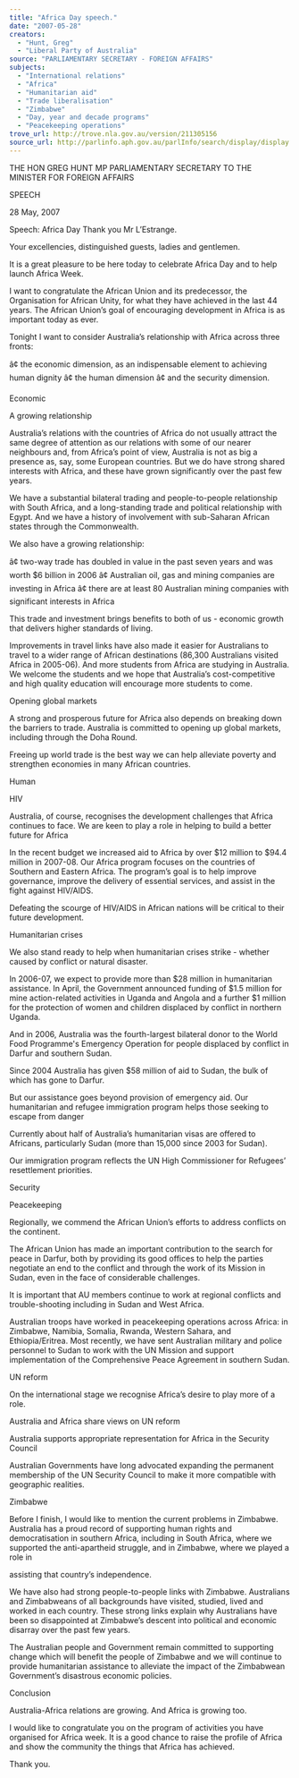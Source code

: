 ```yaml
---
title: "Africa Day speech."
date: "2007-05-28"
creators:
  - "Hunt, Greg"
  - "Liberal Party of Australia"
source: "PARLIAMENTARY SECRETARY - FOREIGN AFFAIRS"
subjects:
  - "International relations"
  - "Africa"
  - "Humanitarian aid"
  - "Trade liberalisation"
  - "Zimbabwe"
  - "Day, year and decade programs"
  - "Peacekeeping operations"
trove_url: http://trove.nla.gov.au/version/211305156
source_url: http://parlinfo.aph.gov.au/parlInfo/search/display/display.w3p;query=Id%3A%22media/pressrel/JMCO6%22
---
```


 THE HON GREG HUNT MP  PARLIAMENTARY SECRETARY   TO THE MINISTER FOR FOREIGN AFFAIRS   

 SPEECH 

 28 May, 2007 

 Speech: Africa Day  Thank you Mr L’Estrange. 

 Your excellencies, distinguished guests, ladies and gentlemen. 

 It is a great pleasure to be here today to celebrate Africa Day and to help launch Africa Week. 

 I want to congratulate the African Union and its predecessor, the Organisation for African Unity,  for what they have achieved in the last 44 years. The African Union’s goal of encouraging  development in Africa is as important today as ever. 

 Tonight I want to consider Australia’s relationship with Africa across three fronts: 

 â¢ the economic dimension, as an indispensable element to achieving human dignity   â¢ the human dimension   â¢ and the security dimension.  

 Economic 

 A growing relationship 

 Australia’s relations with the countries of Africa do not usually attract the same degree of attention  as our relations with some of our nearer neighbours and, from Africa’s point of view, Australia is  not as big a presence as, say, some European countries. But we do have strong shared interests with  Africa, and these have grown significantly over the past few years. 

 We have a substantial bilateral trading and people-to-people relationship with South Africa, and a  long-standing trade and political relationship with Egypt. And we have a history of involvement  with sub-Saharan African states through the Commonwealth.   

 We also have a growing relationship: 

 â¢ two-way trade has doubled in value in the past seven years and was worth $6 billion in 2006   â¢ Australian oil, gas and mining companies are investing in Africa   â¢ there are at least 80 Australian mining companies with significant interests in Africa 

 This trade and investment brings benefits to both of us - economic growth that delivers higher  standards of living. 

 Improvements in travel links have also made it easier for Australians to travel to a wider range of  African destinations (86,300 Australians visited Africa in 2005-06). And more students from Africa  are studying in Australia. We welcome the students and we hope that Australia’s cost-competitive  and high quality education will encourage more students to come. 

 Opening global markets 

 A strong and prosperous future for Africa also depends on breaking down the barriers to trade.  Australia is committed to opening up global markets, including through the Doha Round. 

 Freeing up world trade is the best way we can help alleviate poverty and strengthen economies in  many African countries. 

 Human 

 HIV 

 Australia, of course, recognises the development challenges that Africa continues to face. We are  keen to play a role in helping to build a better future for Africa 

 In the recent budget we increased aid to Africa by over $12 million to $94.4 million in 2007-08.  Our Africa program focuses on the countries of Southern and Eastern Africa. The program’s goal is  to help improve governance, improve the delivery of essential services, and assist in the fight  against HIV/AIDS. 

 Defeating the scourge of HIV/AIDS in African nations will be critical to their future development. 

 Humanitarian crises 

 We also stand ready to help when humanitarian crises strike - whether caused by conflict or natural  disaster. 

 In 2006-07, we expect to provide more than $28 million in humanitarian assistance. In April, the  Government announced funding of $1.5 million for mine action-related activities in Uganda and  Angola and a further $1 million for the protection of women and children displaced by conflict in  northern Uganda. 

 And in 2006, Australia was the fourth-largest bilateral donor to the World Food Programme's  Emergency Operation for people displaced by conflict in Darfur and southern Sudan. 

 Since 2004 Australia has given $58 million of aid to Sudan, the bulk of which has gone to Darfur. 

 But our assistance goes beyond provision of emergency aid. Our humanitarian and refugee  immigration program helps those seeking to escape from danger 

 Currently about half of Australia’s humanitarian visas are offered to Africans, particularly Sudan  (more than 15,000 since 2003 for Sudan). 

 Our immigration program reflects the UN High Commissioner for Refugees’ resettlement priorities. 

 Security 

 Peacekeeping 

 Regionally, we commend the African Union’s efforts to address conflicts on the continent. 

 The African Union has made an important contribution to the search for peace in Darfur, both by  providing its good offices to help the parties negotiate an end to the conflict and through the work  of its Mission in Sudan, even in the face of considerable challenges. 

 It is important that AU members continue to work at regional conflicts and trouble-shooting  including in Sudan and West Africa. 

 Australian troops have worked in peacekeeping operations across Africa: in Zimbabwe, Namibia,  Somalia, Rwanda, Western Sahara, and Ethiopia/Eritrea. Most recently, we have sent Australian  military and police personnel to Sudan to work with the UN Mission and support implementation of  the Comprehensive Peace Agreement in southern Sudan. 

 UN reform 

 On the international stage we recognise Africa’s desire to play more of a role. 

 Australia and Africa share views on UN reform 

 Australia supports appropriate representation for Africa in the Security Council 

 Australian Governments have long advocated expanding the permanent membership of the UN  Security Council to make it more compatible with geographic realities. 

 Zimbabwe 

  Before I finish, I would like to mention the current problems in Zimbabwe. Australia has a proud  record of supporting human rights and democratisation in southern Africa, including in South  Africa, where we supported the anti-apartheid struggle, and in Zimbabwe, where we played a role in 

 assisting that country’s independence. 

 We have also had strong people-to-people links with Zimbabwe. Australians and Zimbabweans of  all backgrounds have visited, studied, lived and worked in each country. These strong links explain  why Australians have been so disappointed at Zimbabwe’s descent into political and economic  disarray over the past few years. 

 The Australian people and Government remain committed to supporting change which will benefit  the people of Zimbabwe and we will continue to provide humanitarian assistance to alleviate the  impact of the Zimbabwean Government’s disastrous economic policies. 

 Conclusion 

 Australia-Africa relations are growing. And Africa is growing too. 

 I would like to congratulate you on the program of activities you have organised for Africa week. It  is a good chance to raise the profile of Africa and show the community the things that Africa has  achieved.   

 Thank you. 

 

 

 

